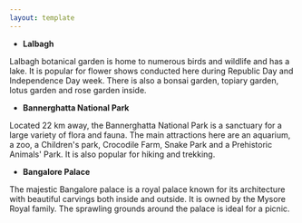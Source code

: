 ```yaml
---
layout: template
---
```


-  **Lalbagh**

Lalbagh botanical garden is home to numerous birds and wildlife and has a lake. It is popular for flower shows conducted here during Republic Day and Independence Day week. 
There is also a bonsai garden, topiary garden, lotus garden and rose garden inside.

-  **Bannerghatta National Park**

Located 22 km away, the Bannerghatta National Park is a sanctuary for a large variety of flora and fauna. The main attractions here are an aquarium, a zoo, a Children's park, 
Crocodile Farm, Snake Park and a Prehistoric Animals' Park. It is also popular for hiking and trekking.

-  **Bangalore Palace**

The majestic Bangalore palace is a royal palace known for its architecture with beautiful carvings both inside and outside. It is owned by the Mysore Royal family.
 The sprawling grounds around the palace is ideal for a picnic.